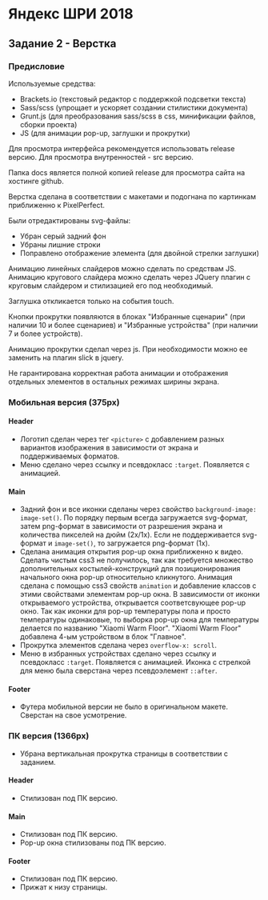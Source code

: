 # Яндекс ШРИ 2018

## Задание 2 - Верстка

### Предисловие
  
  Используемые средства: 
  - Brackets.io (текстовый редактор с поддержкой подсветки текста)
  - Sass/scss (упрощает и ускоряет создании стилистики документа)
  - Grunt.js (для преобразования sass/scss в css, минификации файлов, сборки проекта)
  - JS (для анимации pop-up, заглушки и прокрутки)
  
  Для просмотра интерфейса рекомендуется использовать release версию. Для просмотра внутренностей - src версию.
 
  Папка docs является полной копией release для просмотра сайта на хостинге github.
 
  Верстка сделана в соответствии с макетами и подогнана по картинкам приближенно к PixelPerfect.

  Были отредактированы svg-файлы:
  - Убран серый задний фон
  - Убраны лишние строки
  - Поправлено отображение элемента (для двойной стрелки заглушки)

  Анимацию линейных слайдеров можно сделать по средствам JS. Анимацию кругового слайдера 
  можно сделать через JQuery плагин с круговым слайдером и стилизацией его под необходимый.
  
  Заглушка откликается только на события touch.
  
  Кнопки прокрутки появляются в блоках "Избранные сценарии" (при наличии 10 и более сценариев)
  и "Избранные устройства" (при наличии 7 и более устройств).
  
  Анимацию прокрутки сделал через js. При необходимости можно ее заменить на плагин slick в jquery.
  
  Не гарантирована корректная работа анимации и отображения отдельных элементов в остальных режимах ширины экрана.
  
### Мобильная версия (375px)

#### Header

- Логотип сделан через тег `<picture>` с добавлением разных вариантов изображения в зависимости 
  от экрана и поддерживаемых форматов. 
- Меню сделано через ссылку и псевдокласс `:target`. Появляется с анимацией.

#### Main

- Задний фон и все иконки сделаны через свойство `background-image: image-set()`. 
  По порядку первым всегда загружается svg-формат, затем png-формат в зависимости от разрешения
  экрана и количества пикселей на дюйм (2x/1x). Если не поддерживается svg-формат и `image-set()`,
  то загружается png-формат (1x).
- Сделана анимация открытия pop-up окна приближенно к видео. Сделать чистым css3 не получилось,
  так как требуется множество дополнительных костылей-конструкций для позиционирования начального
  окна pop-up относительно кликнутого. Анимация сделана с помощью css3 свойств `animation` и
  добавление классов с этими свойствами элементам pop-up окна.
  В зависимости от иконки открываемого устройства, открывается соответсвующее pop-up окно. Так как 
  иконки для pop-up температуры пола и просто температуры одинаковые, то выборка pop-up
  окна для температуры делается по названию "Xiaomi Warm Floor".
  "Xiaomi Warm Floor" добавлена 4-ым устройством в блок "Главное".
- Прокрутка элементов сделана через `overflow-x: scroll`.
- Меню в избранных устройствах сделано через ссылку и псевдокласс `:target`. Появляется с анимацией.
  Иконка с стрелкой для меню была сверстана через псевдоэлемент `::after`.

#### Footer

- Футера мобильной версии не было в оригинальном макете. Сверстан на свое усмотрение.

### ПК версия (1366px)

- Убрана вертикальная прокрутка страницы в соответствии с заданием.

#### Header

- Стилизован под ПК версию.

#### Main

- Стилизован под ПК версию.
- Pop-up окна стилизованы под ПК версию.

#### Footer

- Стилизован под ПК версию.
- Прижат к низу страницы.
